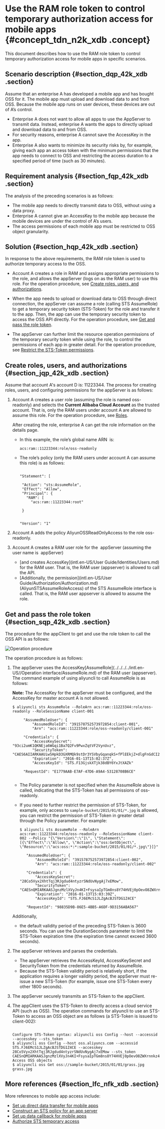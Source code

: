 # Use the RAM role token to control temporary authorization access for mobile apps {#concept_tdn_n2k_xdb .concept}

This document describes how to use the RAM role token to control temporary authorization access for mobile apps in specific scenarios.

## Scenario description {#section_dqp_42k_xdb .section}

Assume that an enterprise A has developed a mobile app and has bought OSS for it. The mobile app must upload and download data to and from OSS. Because the mobile app runs on user devices, these devices are out of A’s control.

-   Enterprise A does not want to allow all apps to use the AppServer to transmit data. Instead, enterprise A wants the apps to directly upload and download data to and from OSS.
-   For security reasons, enterprise A cannot save the AccessKey in the app.
-   Enterprise A also wants to minimize its security risks by, for example, giving each app an access token with the minimum permissions that the app needs to connect to OSS and restricting the access duration to a specified period of time \(such as 30 minutes\).

## Requirement analysis {#section_fqp_42k_xdb .section}

The analysis of the preceding scenarios is as follows:

-   The mobile app needs to directly transmit data to OSS, without using a data proxy.
-   Enterprise A cannot give an AccessKey to the mobile app because the mobile devices are under the control of A’s users.
-   The access permissions of each mobile app must be restricted to OSS object granularity.

## Solution {#section_hqp_42k_xdb .section}

In response to the above requirements, the RAM role token is used to authorize temporary access to the OSS.

-   Account A creates a role in RAM and assigns appropriate permissions to the role, and allows the appServer \(logs on as the RAM user\) to use this role. For the operation procedure, see [Create roles, users, and authorizations](#section_jqp_42k_xdb).

-   When the app needs to upload or download data to OSS through direct connection, the appServer can assume a role \(calling STS AssumeRole\) to get a temporary security token \(STS-Token\) for the role and transfer it to the app. Then, the app can use the temporary security token to access the OSS API directly. For the operation procedure, see [Get and pass the role token](#section_sqp_42k_xdb).

-   The appServer can further limit the resource operation permissions of the temporary security token while using the role, to control the permissions of each app in greater detail. For the operation procedure, see [Restrict the STS-Token permissions](#ul_zqp_42k_xdb).


## Create roles, users, and authorizations {#section_jqp_42k_xdb .section}

Assume that account A's account D is: 11223344. The process for creating roles, users, and configuring permissions for the appServer is as follows:

1.  Account A creates a user role \(assuming the role is named oss-readonly\) and selects the **Current Alibaba Cloud Account** as the trusted account. That is, only the RAM users under account A are allowed to assume this role. For the operation procedure, see [Roles](https://www.alibabacloud.com/help/doc-detail/28649.htm).

    After creating the role, enterprise A can get the role information on the details page. 

    -   In this example, the role’s global name ARN  is:

        ```
        acs:ram::11223344:role/oss-readonly
        ```

    -   The role’s policy \(only the RAM users under account A can assume this role\) is as follows:

        ```
        
        "Statement": [
        
         "Action": "sts:AssumeRole",
         "Effect": "Allow",
         "Principal": {
           "RAM": [
             "acs:ram::11223344:root"
           
         }
        
        
        "Version": "1"
        
        ```

2.  Account A adds the policy AliyunOSSReadOnlyAccess to the role oss-readonly.
3.  Account A creates a RAM user role for the  appServer \(assuming the user name is  appServer\)
    -   [and creates AccessKey](intl.en-US/User Guide/Identities/Users.md) for the RAM user. That is, the RAM user \(appserver\) is allowed to call the API.
    -   [Additionally, the permission](intl.en-US/User Guide/Authorization/Authorization.md) \(AliyunSTSAssumeRoleAccess\) of the STS AssumeRole interface is called. That is, the RAM user appserver is allowed to assume the role.

## Get and pass the role token {#section_sqp_42k_xdb .section}

The procedure for the appClient to get and use the role token to call the OSS API is as follows:

![](images/3631_en-US.png "Operation procedure")

The operation procedure is as follows:

1.  The appServer uses the AccessKey[AssumeRole](../../../../intl.en-US//Operation interface/AssumeRole.md) of the RAM user \(appserver\). The command example of using aliyuncli to call AssumeRole is as follows:

    **Note:** The AccessKey for the appServer must be configured, and the AccessKey for master account A is not allowed.

    ```
    $ aliyuncli sts AssumeRole --RoleArn acs:ram::11223344:role/oss-readonly --RoleSessionName client-001
     
         "AssumedRoleUser": {
             "AssumedRoleId": "391578752573972854:client-001", 
             "Arn": "acs:ram::11223344:role/oss-readonly/client-001"
          
         "Credentials": {
             "AccessKeySecret": "93ci2umK1QKNEja6WGqi1Ba7Q2Fv9PwxZqtVF2VynUvz", 
             "SecurityToken": "CAES6AIIARKAAUiwSHpkD3GXRMQk9stDr3YSVbyGqanqkS+fPlEEkjZ+dlgFnGdCI2PV93jksole8ijH8dHJrHRA5JA1YCGsfX5hrzcNM37Vr4eVdWFVQhoCw0DXBpHv//ZcITp+ELRr4MHsnyGiErnDsXLkI7q/sbuWg6PACZ/jzQfEWQb/f7Y1Gh1TVFMuRjEzR2pza1hUamszOGRCWTZZeEp0WEFaayISMzkxNTc4NzUyNTczOTcyODU0KgpjbGllbnQtMDAxMKT+lIHBKjoGUnNhTUQ1QkoKATEaRQoFQWxsb3cSGwoMQWN0aW9uRXF1YWxzEgZBY3Rpb24aAwoBKhIfCg5SZXNvdXJjZUVxdWFscxIIUmVzb3VyY2UaAwoBKkoFNDMyNzRSBTI2ODQyWg9Bc3N1bWVkUm9sZVVzZXJgAGoSMzkxNTc4NzUyNTczOTcyODU0cgllY3MtYWRtaW544Mbewo/26AE=", 
             "Expiration": "2016-01-13T15:02:37Z", 
             "AccessKeyId": "STS.F13GjskXTjk38dBY6YxJtXAZk"
          
         "RequestId": "E1779AAB-E7AF-47D6-A9A4-53128708B6CE"
     
    ```

    -   The Policy parameter is not specified when the AssumeRole above is called, indicating that the STS-Token has all permissions of oss-readonly.
    -   If you need to further restrict the permission of STS-Token, for example, only access to `sample-bucket/2015/01/01/*.jpg` is allowed, you can restrict the permission of STS-Token in greater detail through the Policy parameter. For example:

        ```
        $ aliyuncli sts AssumeRole --RoleArn acs:ram::11223344:role/oss-readonly --RoleSessionName client-002 --Policy "{\"Version\":\"1\", \"Statement\": [{\"Effect\":\"Allow\", \"Action\":\"oss:GetObject\", \"Resource\":\"acs:oss:*:*:sample-bucket/2015/01/01/*.jpg\"}]}"
        
           "AssumedRoleUser": {
               "AssumedRoleId": "391578752573972854:client-002", 
               "Arn": "acs:ram::11223344:role/oss-readonly/client-002"
            
           "Credentials": {
               "AccessKeySecret": "28Co5Vyx2XhtTqj3RJgdud4ntyzrSNdUvNygAj7xEMow", 
               "SecurityToken": "CAESnQMIARKAASJgnzMzlXVyJn4KI+FsysaIpTGm8ns8Y74HVEj0pOevO8ZWXrnnkz4a4rBEPBAdFkh3197GUsprujsiU78FkszxhnQPKkQKcyvPihoXqKvuukrQ/Uoudk31KAJEz5o2EjlNUREcxWjRDRSISMzkxNTc4NzUyNTczOTcyODU0KgpjbGllbnQtMDAxMKmZxIHBKjoGUnNhTUQ1Qn8KATEaegoFQWxsb3cSJwoMQWN0aW9uRXF1YWxzEgZBY3Rpb24aDwoNb3NzOkdldE9iamVjdBJICg5SZXNvdXJjZUVxdWFscxIIUmVzb3VyY2UaLAoqYWNzOm9zczoqOio6c2FtcGxlLWJ1Y2tldC8yMDE1LzAxLzAxLyouanBnSgU0MzI3NFIFMjY4NDJaD0Fzc3VtZWRSb2xlVXNlcmAAahIzOTE1Nzg3NTI1NzM5NzI4NTRyCWVjcy1hZG1pbnjgxt7Cj/boAQ==", 
               "Expiration": "2016-01-13T15:03:39Z", 
               "AccessKeyId": "STS.FJ6EMcS1JLZgAcBJSTDG1Z4CE"
            
           "RequestId": "98835D9B-86E5-4BB5-A6DF-9D3156ABA567"
        
        ```

    Additionally,

    -   the default validity period of the preceding STS-Token is 3600 seconds. You can use the DurationSeconds parameter to limit the STS-Token expiration time \(the expiration time cannot exceed 3600 seconds\).
2.  The appServer retrieves and parses the credentials.
    -   The appServer retrieves the AccessKeyId, AccessKeySecret and SecurityToken from the credentials returned by AssumeRole.
    -   Because the STS-Token validity period is relatively short, if the application requires a longer validity period, the appServer must re-issue a new STS-Token \(for example, issue one STS-Token every other 1800 seconds\).
3.  The appServer securely transmits an STS-Token to the appClient.
4.  The appClient uses the STS-Token to directly access a cloud service API \(such as OSS\). The operation commands for aliyuncli to use an STS-Token to access an OSS object are as follows \(a STS-Token is issued to client-002\):

    ```
    
    Configure STS-Token syntax: aliyuncli oss Config --host --accessid --accesskey --sts_token 
    $ aliyuncli oss Config --host oss.aliyuncs.com --accessid STS.FJ6EMcS1JLZgAcBJSTDG1Z4CE --accesskey 28Co5Vyx2XhtTqj3RJgdud4ntyzrSNdUvNygAj7xEMow --sts_token CAESnQMIARKAASJgnzMzlXVyJn4KI+FsysaIpTGm8ns8Y74HVEj0pOevO8ZWXrnnkz4a4rBEPBAdFkh3197GUsprujsiU78FkszxhnQPKkQKcyvPihoXqKvuukrQ/Uoudk31KAJEz5o2EjlNUREcxWjRDRSISMzkxNTc4NzUyNTczOTcyODU0KgpjbGllbnQtMDAxMKmZxIHBKjoGUnNhTUQ1Qn8KATEaegoFQWxsb3cSJwoMQWN0aW9uRXF1YWxzEgZBY3Rpb24aDwoNb3NzOkdldE9iamVjdBJICg5SZXNvdXJjZUVxdWFscxIIUmVzb3VyY2UaLAoqYWNzOm9zczoqOio6c2FtcGxlLWJ1Y2tldC8yMDE1LzAxLzAxLyouanBnSgU0MzI3NFIFMjY4NDJaD0Fzc3VtZWRSb2xlVXNlcmAAahIzOTE1Nzg3NTI1NzM5NzI4NTRyCWVjcy1hZG1pbnjgxt7Cj/boAQ==
    Access OSS objects
    $ aliyuncli oss Get oss://sample-bucket/2015/01/01/grass.jpg grass.jpg
    ```


## More references {#section_lfc_nfk_xdb .section}

More references to mobile app access include:

-   [Set up direct data transfer for mobile apps](https://www.alibabacloud.com/help/doc-detail/31920.htm)
-   [Construct an STS policy for an app server](https://www.alibabacloud.com/help/doc-detail/31921.htm)
-   [Set up data callback for mobile apps](https://www.alibabacloud.com/help/doc-detail/31922.htm)
-   [Authorize STS temporary access](https://www.alibabacloud.com/help/doc-detail/31935.htm)

